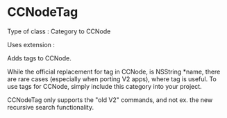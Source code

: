 CCNodeTag
=========

Type of class  : Category to CCNode

Uses extension : <NONE>

Adds tags to CCNode.

While the official replacement for tag in CCNode, is NSString *name, there are rare cases (especially when porting V2 apps), where tag is useful. To use tags for CCNode, simply include this category into your project.

CCNodeTag only supports the "old V2" commands, and not ex. the new recursive search functionality.
